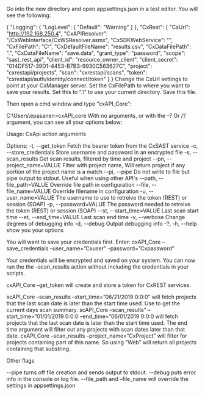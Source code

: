 Go into the new directory and open appsettings.json in a test editor. You will see the following:

{ "Logging": { "LogLevel": { "Default": "Warning" } },
 "CxRest":
	 { "CxUrl": "http://192.168.250.4",
		 "CxAPIResolver": "/CxWebInterface/CxWSResolver.asmx", 
		 "CxSDKWebService": "",
		 "CxFilePath": "C:\",
		 "CxDefaultFileName": "results.csv",
		 "CxDataFilePath": ".\", 
		 "CxDataFileName": "save.data",
		 "grant_type": "password",
		 "scope": "sast_rest_api",
		 "client_id":
		 "resource_owner_client", 
		 "client_secret": "014DF517-39D1-4453-B7B3-9930C563627C",
		 "project": "cxrestapi/projects", 
		 "scan": "cxrestapi/scans", 
		 "token": "cxrestapi/auth/identity/connect/token"
	 }
}
Change the CxUrl settings to point at your CxManager server. Set the CxFilePath to where you want to save your results. Set this to “.\” to use your current directory. Save this file.

Then open a cmd window and type “cxAPI_Core”:

C:\Users\epasanen>cxAPI_core With no arguments, or with the -? Or /? argument, you can see all your options below:

Usage: CxApi action arguments

Options:
 -t, --get_token Fetch the bearer token from the CxSAST service 
 -c, --store_credentials Store username and password in an encrypted file 
 -s, --scan_results Get scan results, filtered by time and project 
 --pn, --project_name=VALUE Filter with project name, Will return project if any portion of the project name is a match 
 --pi, --pipe Do not write to file but pipe output to stdout. Useful when using other API's 
 --path, --file_path=VALUE Override file path in configuration 
 --file, --file_name=VALUE Override filename in configuration 
 -u, --user_name=VALUE The username to use to retreive the token (REST) or session (SOAP) 
 -p, --password=VALUE The password needed to retreive the token (REST) or session (SOAP) 
 --st, --start_time=VALUE Last scan start time 
 --et, --end_time=VALUE Last scan end time 
 -v, --verbose Change degrees of debugging info 
 -d, --debug Output debugging info 
 -?, -h, --help show you your options

You will want to save your credentials first. Enter: cxAPI_Core –save_credentials –user_name=”Cxuser” –password=”Cxpassword”

Your credentials will be encrypted and saved on your system. You can now run the the –scan_results action without including the credentials in your scripts.

cxAPI_Core –get_token will create and store a token for CxREST services.

scAPI_Core –scan_results –start_time=”06/21/2019 0:0:0” will fetch projects that the last scan date is later than the start time used. Use to get the current days scan summary. scAPI_Core –scan_results” –start_time=”01/01/2019 0:0:0 –end_time=”06/01/2019 0:0:0 will fetch projects that the last scan date is later than the start time used. The end time argument will filter out any projects with scan dates later than that date. cxAPI_Core –scan_results –project_name=”CxProject” will filter for projects containing part of this name. So using “Web” will return all projects containing that substring.

Other flags

--pipe turns off file creation and sends output to stdout. 
--debug puts error info in the console or log file.
--file_path and –file_name will override the settings in appsettings.json
